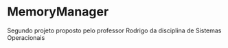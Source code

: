 # MemoryManager
Segundo projeto proposto pelo professor Rodrigo da disciplina de Sistemas Operacionais
